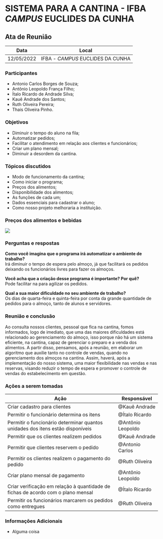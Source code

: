 # SISTEMA PARA A CANTINA - IFBA _CAMPUS_ EUCLIDES DA CUNHA


## Ata de Reunião

| Data       | Local        |
| ---------- | ------------ |
| 12/05/2022 | IFBA - _CAMPUS_ EUCLIDES DA CUNHA|


### Participantes
* Antonio Carlos Borges de Souza;
* Antônio Leopoldo França Filho;
* Ítalo Ricardo de Andrade Silva;
* Kauê Andrade dos Santos;
* Ruth Oliveira Pereira;
* Thais Oliveira Pinho.

### Objetivos
* Diminuir o tempo do aluno na fila;
* Automatizar pedidos;
* Facilitar o atendimento em relação aos clientes e funcionários;
* Criar um plano mensal;
* Diminuir a desordem da cantina.

### Tópicos discutidos
* Modo de funcionamento da cantina;
* Como iniciar o programa;
* Preços dos alimentos;
* Disponibilidade dos alimentos;
* As funções de cada um;
* Dados essenciais para cadastrar o aluno;
* Como nosso projeto melhoraria a instituição.

### Preços dos alimentos e bebidas

![](https://i.imgur.com/ivm12rp.png)

### Perguntas e respostas

**Como você imagina que o programa irá automatizar o ambiente de trabalho?**  </br> Irá diminuir o tempo de espera pelo almoço, já que facilitará os pedidos deixando os funcionários livres para fazer os almoços. 

**Você acha que a criação desse  programa é importante? Por quê?** </br> Pode facilitar na para agilizar os pedidos.

**Qual a sua maior dificuldade no seu ambiente de trabalho?** </br> Os dias de quarta-feira e quinta-feira por conta da grande quantidade de pedidos para o almoço, tanto de alunos e servidores.

### Reunião e conclusão

Ao consulta nossos clientes, pessoal que fica na cantina, fomos informados, logo de imediato, que uma das maiores dificuldades está relacionado ao gerenciamento do almoço, isso porque não há um sistema eficiente, na cantina, capaz de gerenciar o preparo e a venda dos alimentos. A partir disso, pensamos, após a reunião, em elaborar um algoritmo que auxilie tanto no controle de vendas, quando no gerenciamento dos almoços na cantina. Assim, haverá, após a implementação do nosso sistema, uma maior flexibilidade nas vendas e nas reservas, visando reduzir o tempo de espera e promover o controle de vendas do estabelecimento em questão.

### Ações a serem tomadas
| Ação                                      | Responsável  |
| ----------------------------------------- | ------------ |
| Criar cadastro para clientes              | @Kauê Andrade|
| Permitir o funcionário determina os itens | @Ítalo Ricardo|
| Permitir o funcionário determinar quantos unidades dos itens estão disponíveis| @Antônio Leopoldo|
| Permitir que os clientes realizem pedidos | @Kauê Andrade   |
| Permitir que clientes reservem o pedido| @Antonio Carlos   |
| Permitir os clientes realizem o pagamento do pedido| @Ruth Oliveira   |
| Criar plano mensal de pagamento| @Antônio Leopoldo   |
| Criar verificação em relação à quantidade de fichas de acordo com o plano mensal| @Ítalo Ricardo  |
| Permitir os funcionários marcarem os pedidos como entregues| @Ruth Oliveira   |


### Informações Adicionais

* Alguma coisa
